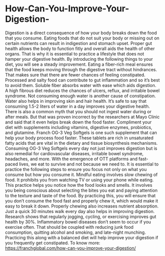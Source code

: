 # How-Can-You-Improve-Your-Digestion-
Digestion is a direct consequence of how your body breaks down the food that you consume. Eating foods that do not suit your body or missing out on certain nutrients can result in indigestion and stomach upset. Proper gut health allows the body to function fitly and overall aids the health of other organs. That is why it is essential to practice a lifestyle that does not hamper your digestive health. By introducing the following things to your diet, you will see a steady improvement. Eating a fiber-rich meal ensures that the food keeps moving through the digestive tract without hindrances. That makes sure that there are fewer chances of feeling constipated. Processed and salty food can contribute to gut inflammation and so it’s best to avoid them. Soluble fiber absorbs water with ease which aids digestion. A high fibrous diet reduces the chances of ulcers, reflux, and irritable bowel syndrome. Not consuming enough water is another cause of constipation. Water also helps in improving skin and hair health. It’s safe to say that consuming 1.5-2 liters of water in a day improves your digestive health. There is also a common myth that you should not ingest water during or after meals. But that was proven incorrect by the researchers at Mayo Clinic and said that it even helps break down the food faster. Compliment your diet with supplements including vitamins, digestive enzymes, probiotics, and glutamine. Franch OG-3 Veg Softgels is one such supplement that can help your body process food faster. These tablets are rich in unsaturated fatty acids that are vital in the dietary and tissue biosynthesis mechanisms. Consuming OG-3 Veg Softgels every day not just improves digestion but is also remedial for cardiovascular diseases, irritable bowel syndrome, headaches, and more. With the emergence of OTT platforms and fast-paced lives, we eat to survive and not because we need to. It is essential to practice the following steps to ensure you focus not only on what you consume but how you consume it. Mindful eating involves slow chewing of food. It prohibits you from watching TV or using your phone while eating. This practice helps you notice how the food looks and smells. It involves you being conscious about selecting the bites you eat and paying attention to the texture and taste of the food. By practicing this, you will ensure that you don’t consume the food fast and properly chew it, which would make it easy to break it down. Properly chewing also increases nutrient absorption. Just a quick 30 minutes walk every day also helps in improving digestion. Research shows that regularly jogging, cycling, or exercising improves gut health by 30%. Inflammatory bowel diseases don’t seem to occur if you exercise often. That should be coupled with reducing junk food consumption, quitting alcohol and smoking, and late-night munching. Practicing this along with a balanced diet will help improve your digestion if you frequently get constipated. To know more: https://franchglobal.com/how-can-you-improve-your-digestion/
